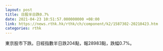 ```yaml
---
layout: post
title: 日股半日跌0.7%
date: 2021-04-23 10:51:57.000000000 +08:00
link: https://news.rthk.hk/rthk/ch/component/k2/1587302-20210423.htm
categories: rthk
---
```


東京股市下跌。日經指數半日跌204點，報28983點，跌幅0.7%。

